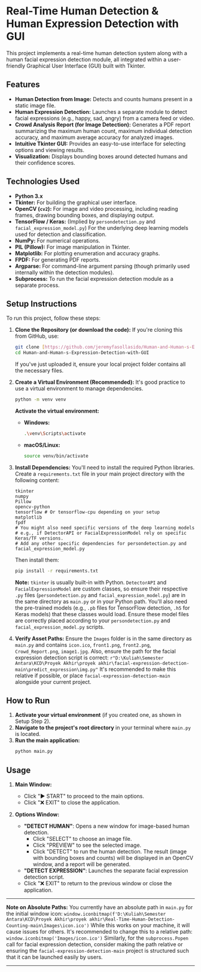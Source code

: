 # Real-Time Human Detection & Human Expression Detection with GUI

This project implements a real-time human detection system along with a human facial expression detection module, all integrated within a user-friendly Graphical User Interface (GUI) built with Tkinter.

## Features

* **Human Detection from Image:** Detects and counts humans present in a static image file.
* **Human Expression Detection:** Launches a separate module to detect facial expressions (e.g., happy, sad, angry) from a camera feed or video.
* **Crowd Analysis Report (for Image Detection):** Generates a PDF report summarizing the maximum human count, maximum individual detection accuracy, and maximum average accuracy for analyzed images.
* **Intuitive Tkinter GUI:** Provides an easy-to-use interface for selecting options and viewing results.
* **Visualization:** Displays bounding boxes around detected humans and their confidence scores.

## Technologies Used

* **Python 3.x**
* **Tkinter:** For building the graphical user interface.
* **OpenCV (`cv2`):** For image and video processing, including reading frames, drawing bounding boxes, and displaying output.
* **TensorFlow / Keras:** (Implied by `persondetection.py` and `facial_expression_model.py`) For the underlying deep learning models used for detection and classification.
* **NumPy:** For numerical operations.
* **PIL (Pillow):** For image manipulation in Tkinter.
* **Matplotlib:** For plotting enumeration and accuracy graphs.
* **FPDF:** For generating PDF reports.
* **Argparse:** For command-line argument parsing (though primarily used internally within the detection modules).
* **Subprocess:** To run the facial expression detection module as a separate process.

## Setup Instructions

To run this project, follow these steps:

1.  **Clone the Repository (or download the code):**
    If you're cloning this from GitHub, use:
    ```bash
    git clone [https://github.com/jeremyfasollasido/Human-and-Human-s-Expression-Detection-with-GUI.git](https://github.com/jeremyfasollasido/Human-and-Human-s-Expression-Detection-with-GUI.git)
    cd Human-and-Human-s-Expression-Detection-with-GUI
    ```
    If you've just uploaded it, ensure your local project folder contains all the necessary files.

2.  **Create a Virtual Environment (Recommended):**
    It's good practice to use a virtual environment to manage dependencies.
    ```bash
    python -m venv venv
    ```
    **Activate the virtual environment:**
    * **Windows:**
        ```bash
        .\venv\Scripts\activate
        ```
    * **macOS/Linux:**
        ```bash
        source venv/bin/activate
        ```

3.  **Install Dependencies:**
    You'll need to install the required Python libraries. Create a `requirements.txt` file in your main project directory with the following content:

    ```
    tkinter
    numpy
    Pillow
    opencv-python
    tensorflow # Or tensorflow-cpu depending on your setup
    matplotlib
    fpdf
    # You might also need specific versions of the deep learning models
    # e.g., if DetectorAPI or FacialExpressionModel rely on specific Keras/TF versions.
    # Add any other specific dependencies for persondetection.py and facial_expression_model.py
    ```
    Then install them:
    ```bash
    pip install -r requirements.txt
    ```
    **Note:** `tkinter` is usually built-in with Python. `DetectorAPI` and `FacialExpressionModel` are custom classes, so ensure their respective `.py` files (`persondetection.py` and `facial_expression_model.py`) are in the same directory as `main.py` or in your Python path. You'll also need the pre-trained models (e.g., `.pb` files for TensorFlow detection, `.h5` for Keras models) that these classes would load. Ensure these model files are correctly placed according to your `persondetection.py` and `facial_expression_model.py` scripts.

4.  **Verify Asset Paths:**
    Ensure the `Images` folder is in the same directory as `main.py` and contains `icon.ico`, `front1.png`, `front2.png`, `Crowd_Report.png`, `image1.jpg`.
    Also, ensure the path for the facial expression detection script is correct:
    `r"D:\Kuliah\Semester Antara\KCD\Proyek Akhir\proyek akhir\facial-expression-detection-main\predict_expression\img.py"`
    It's recommended to make this relative if possible, or place `facial-expression-detection-main` alongside your current project.

## How to Run

1.  **Activate your virtual environment** (if you created one, as shown in Setup Step 2).
2.  **Navigate to the project's root directory** in your terminal where `main.py` is located.
3.  **Run the main application:**
    ```bash
    python main.py
    ```

## Usage

1.  **Main Window:**
    * Click "▶ START" to proceed to the main options.
    * Click "❌ EXIT" to close the application.

2.  **Options Window:**
    * **"DETECT HUMAN"**: Opens a new window for image-based human detection.
        * Click "SELECT" to choose an image file.
        * Click "PREVIEW" to see the selected image.
        * Click "DETECT" to run the human detection. The result (image with bounding boxes and counts) will be displayed in an OpenCV window, and a report will be generated.
    * **"DETECT EXPRESSION"**: Launches the separate facial expression detection script.
    * Click "❌ EXIT" to return to the previous window or close the application.

---

**Note on Absolute Paths:**
You currently have an absolute path in `main.py` for the initial window icon:
`window.iconbitmap(f'D:\Kuliah\Semester Antara\KCD\Proyek Akhir\proyek akhir\Real-Time-Human-Detection-Counting-main\Images\icon.ico')`
While this works on your machine, it will cause issues for others. It's recommended to change this to a relative path:
`window.iconbitmap('Images/icon.ico')`
Similarly, for the `subprocess.Popen` call for facial expression detection, consider making the path relative or ensuring the `facial-expression-detection-main` project is structured such that it can be launched easily by users.

---
